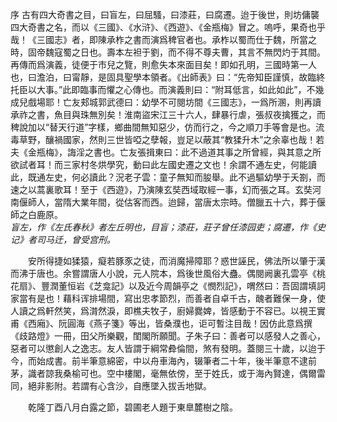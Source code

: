 序
    古有四大奇書之目，曰盲左，曰屈騷，曰漆莊，曰腐遷。迨于後世，則坊傭襲四大奇書之名，而以《三國》、《水浒》、《西遊》、《金瓶梅》冒之。嗚呼，果奇也乎哉！《三國志》者，即陳承柞之書而演爲稗官者也。承柞以蜀而仕于魏，所當之時，固帝魏寇蜀之日也。壽本左袒于劉，而不得不尊夫曹，其言不無閃灼于其間。再傳而爲演義，徒便于市兒之覽，則愈失本來面目矣！即如孔明，三國時第一人也，曰澹泊，曰甯靜，是固具聖學本領者。《出師表》曰：“先帝知臣謹慎，故臨終托臣以大事。”此即臨事而懼之心傳也。而演義則曰：“附耳低言，如此如此”，不幾成兒戲場耶！亡友郏城郭武德曰：幼學不可閱坊間《三國志》，一爲所溷，則再讀承祚之書，魚目與珠無別矣！淮南盜宋江三十六人，肆暴行虐，張叔夜擒獲之，而稗說加以“替天行道”字樣，鄉曲間無知惡少，仿而行之，今之順刀手等會是也。流毒草野，釀禍國家，然則三世皆啞之孽報，豈足以蔽其“教猱升木”之余辜也哉！若夫《金瓶梅》，誨淫之書也。亡友張揖東曰：此不過道其事之所曾經，與其意之所欲試者耳！而三家村冬烘學究，動曰此左國史遷之文也！余謂不通左史，何能讀此，既通左史，何必讀此？況老子雲：童子無知而朘舉。此不過驅幼學于夭劄，而速之以蒿裏歌耳！至于《西遊》，乃演陳玄奘西域取經一事，幻而張之耳。玄奘河南偃師人，當隋大業年間，從估客而西。迨歸，當唐太宗時。僧臘五十六，葬于偃師之白鹿原。  
    *盲左，作《左氏春秋》者左丘明也，目盲；漆莊，莊子曾任漆园吏；腐遷，作《史记》者司马迁，曾受宫刑。*

　　安所得捷如猱猿，癡若豚豕之徒，而消魔掃障耶？惑世誣民，佛法所以肇于漢而沸于唐也。余嘗謂唐人小說，元人院本，爲後世風俗大蠱。偶閱阙裏孔雲亭《桃花扇》、豐潤董恒岩《芝龛記》以及近今周韻亭之《憫烈記》，喟然曰：吾固謂填詞家當有是也！藉科诨排場間，寫出忠孝節烈，而善者自卓千古，醜者難保一身，使人讀之爲軒然笑，爲潸然淚，即樵夫牧子，廚婦爨婢，皆感動于不容已。以視王實甫《西廂》、阮圓海《燕子箋》等出，皆桑濮也，讵可暫注目哉！因仿此意爲撰《歧路燈》一冊，田父所樂觀，閨閣所願聞。子朱子曰：善者可以感發人之善心，惡者可以懲創人之逸志。友人皆謂于綱常彜倫間，煞有發明。蓋閱三十歲，以迨于今，而始成書。前半筆意綿密，中以舟車海內，辍筆者二十年，後半筆意不逮前茅，識者諒我桑榆可也。空中樓閣，毫無依傍，至于姓氏，或于海內賢達，偶爾雷同，絕非影附。若謂有心含沙，自應墜入拔舌地獄。

　　乾隆丁酉八月白露之節，碧圃老人題于東臯麓樹之陰。
